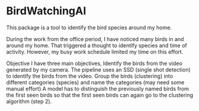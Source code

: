 # BirdWatchingAI

This package is a tool to identify the bird species around my home. 

During the work from the office period, I have noticed many birds in and around my home. That triggered a thought to identify species and time of activity. However, my busy work schedule limited my time on this effort. 

Objective
I have three main objectives,
Identify the birds from the video generated by my camera. The pipeline uses an SSD (single shot detection) to identify the birds from the video.
Group the birds (clustering) into different categories  (species) and name the categories (may need some manual effort)
A model has to distinguish the previously named birds from the first seen birds so that the first seen birds can again go to the clustering algorithm (step 2).
